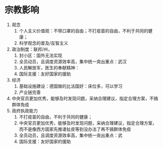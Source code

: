 # 宗教影响

1. 观念
    1. 个人主义价值观：不带口罩的自由；不打疫苗的自由，不利于共同的健康；
    2. 科学观念的普及/反智主义
2. 政治制度：联邦/州，
    1. 封小区：国外无法实现
    2. 全员动员，且调度资源效率高，集中统一突出重点：武汉
    4. 人民解放军，医生的奉献精神：
    5. 国际支援：友好国家的援助
3. 经济
    1. 基础设施建设：德国做的比法国好：床位多，可以学习
    2. 产业链完善
4. 中央官员更加优秀，能够及时发现问题，采纳合理建议，指定合理方案，不搞群体免疫
5. 政府执政能力
    1. 不打疫苗的自由，不利于共同的健康；
    2. 中央官员更加优秀，能够及时发现问题，采纳合理建议，指定合理方案，而不是像西方国家先推诿扯皮等到没办法了再不搞群体免疫
    3. 全员动员，且调度资源效率高，集中统一突出重点：武
    4. 国际支援：友好国家的援助